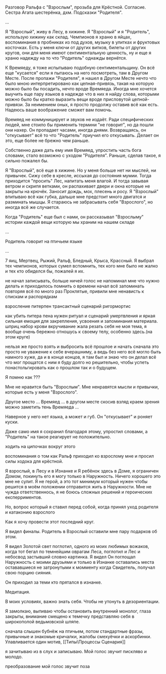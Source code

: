 

Разговор Ральфа с "Взрослым", прозьба для Крёстной. Согласие. Сестра Агата шестерёнка, дхм. Подсказки "Родителя".

...

Я "Взрослый", живу в Лесу, в хижине. Я "Взрослый" и я "Родитель", использую хижину как склад. Чемпионов я храню в яйцах, воспоминания в пробниках из под духов, музыку в улитках и фруктовых косточках. Есть у меня ключи от других витков, билеты от других кругов, они для меня имеют сентиментальную ценность, ну и еще я храню надежду на то что "Родитель" однажды вернётся. 

К Времяеду, я тоже испытываю подобную сентиментальщину. Он всё еще "кусается" если я пытаюсь на него посмотреть, там в Другом Месте. После пропажи "Родителя", я нашел в Другом Месте нечто что было мною интерпретировано как цепная-привязь, такая на которую можно было бы посадить, нечто вроде Времяеда. Иногда мне хочется выучить еще пару языков в надежде что в них я найду слова, которыми можно было бы кратко выразить вещи вроде присловутой цепной-привязи. За неимением оных, я просто продолжу оставив всё как есть. Надеюсь ваше воображение сможет вам помочь.

Времяед не коммуницирует и звуков не издаёт. Ради специфических людей, мне стоило бы применить термини "не говорит", но да пошли они нахер. Он пропадает часами, иногда днями. Возвращаясь, он "откусывает" всё то что "Родитель" приучил его откусывать. Делает он это, еще более не брежно чем раньше.

Собственно даже дать ему имя Времяед, упростить часть бога словами, стало возможно с уходом "Родителя". Раньше, сделав такое, я сильно пожалел бы.

Я "Взрослый", всё еще в хижине. Но у меня больше нет ни мыслей, ни привычек. Сижу себе в кресле, иссыхая до состояния мумии. Тогда приходится "просить" Лес, напитать меня влагой. И тогда завывая ветром и скрипя ветками, он распахивает двери и окна которые не закрыты на крючёк. Заносит дождь, мох, плесень и росу. Я "Взрослый" впитываю всё как губка, дальше мне предстоит много двигатся и разминать мышцы. Я стараюсь не забрасывать себя "Взрослого", но иногда всё же случается. 

Когда "Родитель" еще был с нами, он рассказывал "Взрослыму" истории каждой вещи которую мы храним на нашем складе

...

Родитель говорит на птичьем языке

...

7 яиц, Мертвец, Рыжий, Ральф, Бледный, Крыса, Крассный.
Я выбрал тех чемпионов, которых сумел вспомнить, тех кого мне было не жалко и тех кто обиделся бы, пожалей я их.



не начал записывать, больше ничей голос не напоминал мне что нужно делать и приходилось помнить о времени
начал всё запоминать повторяя всё по много раз
Проклятые, привили мне ненависть к спискам и распорядкам

взросление питерпен
трансактный сценарий ригормортис

как убить питера пена нужен ритуал и сценарий умертвления и яркая сильная емоция для закрепления, усвоения и запоминания материала. 
шприц набор крови вкручивание жала
резать себя не моя тема, я вообще очень бережно отношусь к своему телу, особенно здесь.(на этом круге)

нельзя же просто взять и выбросить всё прошлое и начать сначала
это просто не уважение к себе вчерашниму, а ведь без него всё могло быть намного хуже, да и в конце концов, я там был и знаю что он делал всё что мог
прощатся с ним я буду долго но решительно, чтобы успеть понастольгировать как о прошлом так и о будущем.









Я помню как ???

Мне не нравится быть "Взрослым". Мне ненравятся мысли и привычки, которые есть у меня "Взрослого". 

Другое место ... Времяед ... в другом месте скосив взляд краем зрения можно заметить тень Времяеда ...

Наверное у него нет языка, а может и губ. Он "откусывает" и роняет куски.

Даже само имя я сохранил благодаря этому, упростил словами, а "Родитель" на такое реагирует не положительно.


ходить на ципочках вокруг этого


воспоминания о том как Ральф приходил ко взрослому мне и просил силы ходока для крёстной.

Я взрослый, в Лесу и в Изнанке
и Я ребёнок здесь в Доме, я ограничен Домом, покинуть его я могу только в Наружность. Ничего хорошего это мне не сулит. Я не герой, а это тот минимум который нужен чтобы решится в моём положении отправится жить в Наружности. Мне не чужда ответственнось, я не боюсь сложных решений и героических експерриментов.

Но, вопрос который я ставил перед собой, когда принял уход родителя и катаконию взрослого

Как я хочу провести этот последний круг.

Я видел финалы. Родитель в Взрослый оставили мне пару подарков об этом.

Я видел Золотой свет поглотил, одного из моих любимых вожаков, когда тот бегал по темнейшим оврагам Леса, поглотил и Лес и небосвод застывший словно картинка. Я видел Он поглощал Наружность с моими друзьями и только в Изнанке оставались места остававшиеся не затронутыми к момменту когда Свидетель, получал свою порцию сияния.

Он приходил за теми кто прятался в изнанке.

Медитация.

В моих условиях, важно знать себя. Чтобы не утонуть в дезориентации.

Я замолкаю, выпиваю чтобы остановить внутренний монолог, глаза закрыты, внимание смещено к темечку представляю себя в широкополой ведьмовской шляпе. 

сначала слышен бубнёж на птичьем, потом стандартные фразы, привычные и знакомые кричалки, жалобы смехуёчки и аскорбинки. Улавливается один мотив, [[Типы\Процессы Сценария]]

я зачитываю из в слух и записываю. Мой голос звучит пискляво и молодо.


преобразование
мой голос звучит
поза
